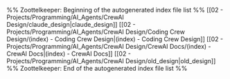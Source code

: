 %% Zoottelkeeper: Beginning of the autogenerated index file list %%
[[02 - Projects/Programming/AI_Agents/CrewAI Design/claude_design|claude_design]]
[[02 - Projects/Programming/AI_Agents/CrewAI Design/Coding Crew Design/(index) - Coding Crew Design|(index) - Coding Crew Design]]
[[02 - Projects/Programming/AI_Agents/CrewAI Design/CrewAI Docs/(index) - CrewAI Docs|(index) - CrewAI Docs]]
[[02 - Projects/Programming/AI_Agents/CrewAI Design/old_design|old_design]]
%% Zoottelkeeper: End of the autogenerated index file list %%
